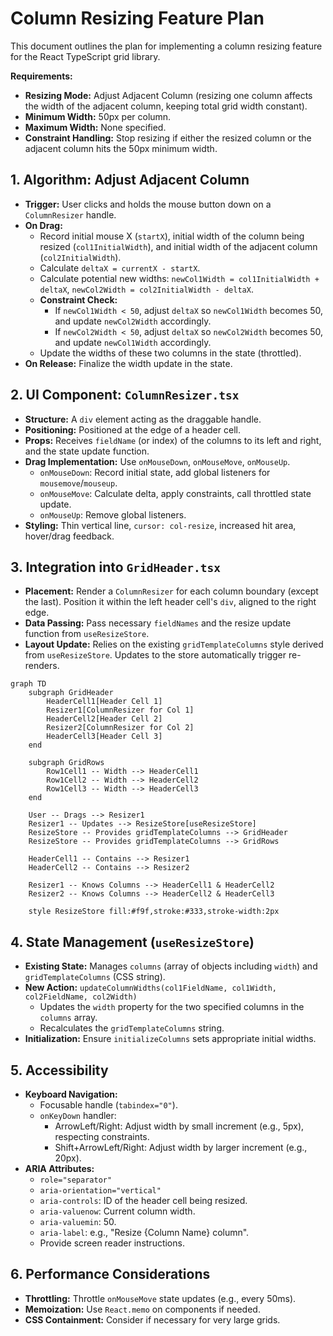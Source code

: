 # Column Resizing Feature Plan

This document outlines the plan for implementing a column resizing feature for the React TypeScript grid library.

**Requirements:**

*   **Resizing Mode:** Adjust Adjacent Column (resizing one column affects the width of the adjacent column, keeping total grid width constant).
*   **Minimum Width:** 50px per column.
*   **Maximum Width:** None specified.
*   **Constraint Handling:** Stop resizing if either the resized column or the adjacent column hits the 50px minimum width.

## 1. Algorithm: Adjust Adjacent Column

*   **Trigger:** User clicks and holds the mouse button down on a `ColumnResizer` handle.
*   **On Drag:**
    *   Record initial mouse X (`startX`), initial width of the column being resized (`col1InitialWidth`), and initial width of the adjacent column (`col2InitialWidth`).
    *   Calculate `deltaX = currentX - startX`.
    *   Calculate potential new widths: `newCol1Width = col1InitialWidth + deltaX`, `newCol2Width = col2InitialWidth - deltaX`.
    *   **Constraint Check:**
        *   If `newCol1Width < 50`, adjust `deltaX` so `newCol1Width` becomes 50, and update `newCol2Width` accordingly.
        *   If `newCol2Width < 50`, adjust `deltaX` so `newCol2Width` becomes 50, and update `newCol1Width` accordingly.
    *   Update the widths of these two columns in the state (throttled).
*   **On Release:** Finalize the width update in the state.

## 2. UI Component: `ColumnResizer.tsx`

*   **Structure:** A `div` element acting as the draggable handle.
*   **Positioning:** Positioned at the edge of a header cell.
*   **Props:** Receives `fieldName` (or index) of the columns to its left and right, and the state update function.
*   **Drag Implementation:** Use `onMouseDown`, `onMouseMove`, `onMouseUp`.
    *   `onMouseDown`: Record initial state, add global listeners for `mousemove`/`mouseup`.
    *   `onMouseMove`: Calculate delta, apply constraints, call throttled state update.
    *   `onMouseUp`: Remove global listeners.
*   **Styling:** Thin vertical line, `cursor: col-resize`, increased hit area, hover/drag feedback.

## 3. Integration into `GridHeader.tsx`

*   **Placement:** Render a `ColumnResizer` for each column boundary (except the last). Position it within the left header cell's `div`, aligned to the right edge.
*   **Data Passing:** Pass necessary `fieldNames` and the resize update function from `useResizeStore`.
*   **Layout Update:** Relies on the existing `gridTemplateColumns` style derived from `useResizeStore`. Updates to the store automatically trigger re-renders.

```mermaid
graph TD
    subgraph GridHeader
        HeaderCell1[Header Cell 1]
        Resizer1[ColumnResizer for Col 1]
        HeaderCell2[Header Cell 2]
        Resizer2[ColumnResizer for Col 2]
        HeaderCell3[Header Cell 3]
    end

    subgraph GridRows
        Row1Cell1 -- Width --> HeaderCell1
        Row1Cell2 -- Width --> HeaderCell2
        Row1Cell3 -- Width --> HeaderCell3
    end

    User -- Drags --> Resizer1
    Resizer1 -- Updates --> ResizeStore[useResizeStore]
    ResizeStore -- Provides gridTemplateColumns --> GridHeader
    ResizeStore -- Provides gridTemplateColumns --> GridRows

    HeaderCell1 -- Contains --> Resizer1
    HeaderCell2 -- Contains --> Resizer2

    Resizer1 -- Knows Columns --> HeaderCell1 & HeaderCell2
    Resizer2 -- Knows Columns --> HeaderCell2 & HeaderCell3

    style ResizeStore fill:#f9f,stroke:#333,stroke-width:2px
```

## 4. State Management (`useResizeStore`)

*   **Existing State:** Manages `columns` (array of objects including `width`) and `gridTemplateColumns` (CSS string).
*   **New Action:** `updateColumnWidths(col1FieldName, col1Width, col2FieldName, col2Width)`
    *   Updates the `width` property for the two specified columns in the `columns` array.
    *   Recalculates the `gridTemplateColumns` string.
*   **Initialization:** Ensure `initializeColumns` sets appropriate initial widths.

## 5. Accessibility

*   **Keyboard Navigation:**
    *   Focusable handle (`tabindex="0"`).
    *   `onKeyDown` handler:
        *   ArrowLeft/Right: Adjust width by small increment (e.g., 5px), respecting constraints.
        *   Shift+ArrowLeft/Right: Adjust width by larger increment (e.g., 20px).
*   **ARIA Attributes:**
    *   `role="separator"`
    *   `aria-orientation="vertical"`
    *   `aria-controls`: ID of the header cell being resized.
    *   `aria-valuenow`: Current column width.
    *   `aria-valuemin`: 50.
    *   `aria-label`: e.g., "Resize {Column Name} column".
    *   Provide screen reader instructions.

## 6. Performance Considerations

*   **Throttling:** Throttle `onMouseMove` state updates (e.g., every 50ms).
*   **Memoization:** Use `React.memo` on components if needed.
*   **CSS Containment:** Consider if necessary for very large grids.